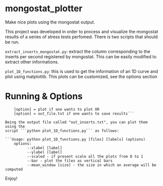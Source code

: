 mongostat_plotter
=================

Make nice plots using the mongostat output.

This project was developed in order to process and visualize the mongostat results of a series of stress tests perfomed. There is
two scripts that should be run.

```extract_inserts_mongostat.py```: extract the column corresponding to the inserts per second registered by mongostat. This can be easily modified to extract other informations.

```plot_1D_functions.py```: this is used to get the information of an 1D curve and plot using matplotlib. This plots can be customized, see the options section

Running & Options
===========
```Usage: python extract_inserts_mongostat.py mongostat-results.txt [option]"
	[option] = plot if one wants to plot OR
	[option] = out_file.txt if one wants to save results```

Being the output file called "out_inserts.txt", you can plot them using the
script ```python plot_1D_functions.py``` as follows:

```Usage: python plot_1D_functions.py [files] [labels] (options)
	options:
		  --xlabel [label]
		  --ylabel [label]
		  --scaled - if present scale all the plots from 0 to 1
		  --bar - plot the files as vertical bars
		  --mean_window [size] - the size in which an average will be computed
```

Enjoy!